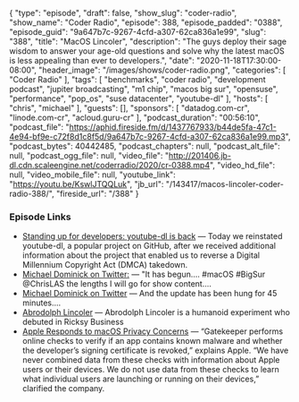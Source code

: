 {
  "type": "episode",
  "draft": false,
  "show_slug": "coder-radio",
  "show_name": "Coder Radio",
  "episode": 388,
  "episode_padded": "0388",
  "episode_guid": "9a647b7c-9267-4cfd-a307-62ca836a1e99",
  "slug": "388",
  "title": "MacOS Lincoler",
  "description": "The guys deploy their sage wisdom to answer your age-old questions and solve why the latest macOS is less appealing than ever to developers.",
  "date": "2020-11-18T17:30:00-08:00",
  "header_image": "/images/shows/coder-radio.png",
  "categories": [
    "Coder Radio"
  ],
  "tags": [
    "benchmarks",
    "coder radio",
    "development podcast",
    "jupiter broadcasting",
    "m1 chip",
    "macos big sur",
    "opensuse",
    "performance",
    "pop_os",
    "suse datacenter",
    "youtube-dl"
  ],
  "hosts": [
    "chris",
    "michael"
  ],
  "guests": [],
  "sponsors": [
    "datadog.com-cr",
    "linode.com-cr",
    "acloud.guru-cr"
  ],
  "podcast_duration": "00:56:10",
  "podcast_file": "https://aphid.fireside.fm/d/1437767933/b44de5fa-47c1-4e94-bf9e-c72f8d1c8f5d/9a647b7c-9267-4cfd-a307-62ca836a1e99.mp3",
  "podcast_bytes": 40442485,
  "podcast_chapters": null,
  "podcast_alt_file": null,
  "podcast_ogg_file": null,
  "video_file": "http://201406.jb-dl.cdn.scaleengine.net/coderradio/2020/cr-0388.mp4",
  "video_hd_file": null,
  "video_mobile_file": null,
  "youtube_link": "https://youtu.be/KswlJTQQLuk",
  "jb_url": "/143417/macos-lincoler-coder-radio-388/",
  "fireside_url": "/388"
}


### Episode Links

  * [Standing up for developers: youtube-dl is back](https://github.blog/2020-11-16-standing-up-for-developers-youtube-dl-is-back/ "Standing up for developers: youtube-dl is back") — Today we reinstated youtube-dl, a popular project on GitHub, after we received additional information about the project that enabled us to reverse a Digital Millennium Copyright Act (DMCA) takedown. 
  * [Michael Dominick on Twitter:](https://twitter.com/dominucco/status/1328042106162712579 "Michael Dominick on Twitter:") — "It has begun.... #macOS #BigSur @ChrisLAS the lengths I will go for show content.... 
  * [Michael Dominick on Twitter](https://twitter.com/dominucco/status/1328077757071372291 "Michael Dominick on Twitter") — And the update has been hung for 45 minutes....
  * [Abrodolph Lincoler](https://rickandmorty.fandom.com/wiki/Abrodolph_Lincoler "Abrodolph Lincoler") — Abrodolph Lincoler is a humanoid experiment who debuted in Ricksy Business
  * [Apple Responds to macOS Privacy Concerns](https://www.iphoneincanada.ca/mac/apple-responds-to-macos-privacy-concerns-explains-why-apps-were-slow-to-launch/ "Apple Responds to macOS Privacy Concerns") — “Gatekeeper performs online checks to verify if an app contains known malware and whether the developer’s signing certificate is revoked,” explains Apple. “We have never combined data from these checks with information about Apple users or their devices. We do not use data from these checks to learn what individual users are launching or running on their devices,” clarified the company.


